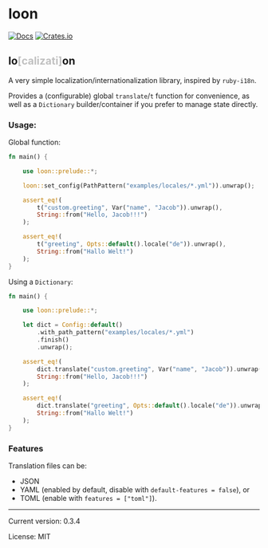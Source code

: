 # loon

[![Docs](https://docs.rs/loon/badge.svg)](https://docs.rs/loon/)
[![Crates.io](https://img.shields.io/crates/v/loon.svg)](https://crates.io/crates/loon)

<h2>lo<span style="color:Silver;">[calizati]</span>on</h2>

A very simple localization/internationalization library, inspired by `ruby-i18n`.

Provides a (configurable) global `translate`/`t` function for convenience, as well
as a `Dictionary` builder/container if you prefer to manage state directly.

### Usage:

Global function:

```rust
fn main() {

    use loon::prelude::*;

    loon::set_config(PathPattern("examples/locales/*.yml")).unwrap();

    assert_eq!(
        t("custom.greeting", Var("name", "Jacob")).unwrap(),
        String::from("Hello, Jacob!!!")
    );

    assert_eq!(
        t("greeting", Opts::default().locale("de")).unwrap(),
        String::from("Hallo Welt!")
    );
}
```

Using a `Dictionary`:

```rust
fn main() {

    use loon::prelude::*;

    let dict = Config::default()
        .with_path_pattern("examples/locales/*.yml")
        .finish()
        .unwrap();

    assert_eq!(
        dict.translate("custom.greeting", Var("name", "Jacob")).unwrap(),
        String::from("Hello, Jacob!!!")
    );

    assert_eq!(
        dict.translate("greeting", Opts::default().locale("de")).unwrap(),
        String::from("Hallo Welt!")
    );
}
```

### Features

Translation files can be:
* JSON
* YAML (enabled by default, disable with `default-features = false`), or
* TOML (enable with `features = ["toml"]`).

<hr/>

Current version: 0.3.4

License: MIT
